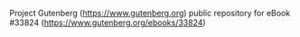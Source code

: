 Project Gutenberg (https://www.gutenberg.org) public repository for eBook #33824 (https://www.gutenberg.org/ebooks/33824)

